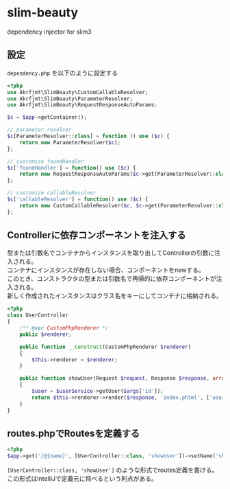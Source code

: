# slim-beauty
dependency injector for slim3

## 設定

`dependency.php` を以下のように設定する

```php
<?php
use Akrfjmt\SlimBeauty\CustomCallableResolver;
use Akrfjmt\SlimBeauty\ParameterResolver;
use Akrfjmt\SlimBeauty\RequestResponseAutoParams;

$c = $app->getContainer();

// parameter resolver
$c[ParameterResolver::class] = function () use ($c) {
    return new ParameterResolver($c);
};

// customize foundHandler
$c['foundHandler'] = function() use ($c) {
    return new RequestResponseAutoParams($c->get(ParameterResolver::class), $c);
};

// customize callableResolver
$c['callableResolver'] = function() use ($c) {
    return new CustomCallableResolver($c, $c->get(ParameterResolver::class));
};
```

## Controllerに依存コンポーネントを注入する

型または引数名でコンテナからインスタンスを取り出してControllerの引数に注入される。  
コンテナにインスタンスが存在しない場合、コンポーネントをnewする。  
このとき、コンストラクタの型または引数名で再帰的に依存コンポーネントが注入される。  
新しく作成されたインスタンスはクラス名をキーにしてコンテナに格納される。  

```php
<?php
class UserController
{
    /** @var CustomPhpRenderer */
    public $renderer;

    public function __construct(CustomPhpRenderer $renderer)
    {
        $this->renderer = $renderer;
    }

    public function showUser(Request $request, Response $response, array $args, UserService $userService)
    {
        $user = $userService->getUser($args['id']);
        return $this->renderer->render($response, 'index.phtml', ['username' => $user->getName()]);
    }
}
```

## routes.phpでRoutesを定義する

```php
<?php
$app->get('/@{name}', [UserController::class, 'showUser'])->setName('show_user');
```

`[UserController::class, 'showUser']` のような形式でroutes定義を書ける。  
この形式はIntelliJで定義元に飛べるという利点がある。
